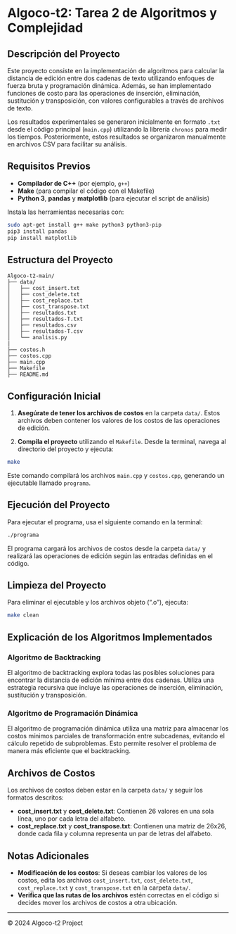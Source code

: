 # Algoco-t2: Tarea 2 de Algoritmos y Complejidad

## Descripción del Proyecto
Este proyecto consiste en la implementación de algoritmos para calcular la distancia de edición entre dos cadenas de texto utilizando enfoques de fuerza bruta y programación dinámica. Además, se han implementado funciones de costo para las operaciones de inserción, eliminación, sustitución y transposición, con valores configurables a través de archivos de texto.

Los resultados experimentales se generaron inicialmente en formato `.txt` desde el código principal (`main.cpp`) utilizando la librería `chronos` para medir los tiempos. Posteriormente, estos resultados se organizaron manualmente en archivos CSV para facilitar su análisis.

## Requisitos Previos
- **Compilador de C++** (por ejemplo, `g++`)
- **Make** (para compilar el código con el Makefile)
- **Python 3**, **pandas** y **matplotlib** (para ejecutar el script de análisis)

Instala las herramientas necesarias con:
```bash
sudo apt-get install g++ make python3 python3-pip
pip3 install pandas
pip install matplotlib
```

## Estructura del Proyecto
```
Algoco-t2-main/
├── data/
│   ├── cost_insert.txt
│   ├── cost_delete.txt
│   ├── cost_replace.txt
│   ├── cost_transpose.txt
│   ├── resultados.txt
│   ├── resultados-T.txt
│   ├── resultados.csv
│   ├── resultados-T.csv
│   └── analisis.py
|
├── costos.h
├── costos.cpp
├── main.cpp
├── Makefile
├── README.md

```

## Configuración Inicial
1. **Asegúrate de tener los archivos de costos** en la carpeta `data/`. Estos archivos deben contener los valores de los costos de las operaciones de edición.

2. **Compila el proyecto** utilizando el `Makefile`. Desde la terminal, navega al directorio del proyecto y ejecuta:
```bash
make
```

Este comando compilará los archivos `main.cpp` y `costos.cpp`, generando un ejecutable llamado `programa`.

## Ejecución del Proyecto
Para ejecutar el programa, usa el siguiente comando en la terminal:
```bash
./programa
```
El programa cargará los archivos de costos desde la carpeta `data/` y realizará las operaciones de edición según las entradas definidas en el código.

## Limpieza del Proyecto
Para eliminar el ejecutable y los archivos objeto (“.o”), ejecuta:
```bash
make clean
```
## Explicación de los Algoritmos Implementados
### Algoritmo de Backtracking
El algoritmo de backtracking explora todas las posibles soluciones para encontrar la distancia de edición mínima entre dos cadenas. Utiliza una estrategia recursiva que incluye las operaciones de inserción, eliminación, sustitución y transposición.

### Algoritmo de Programación Dinámica
El algoritmo de programación dinámica utiliza una matriz para almacenar los costos mínimos parciales de transformación entre subcadenas, evitando el cálculo repetido de subproblemas. Esto permite resolver el problema de manera más eficiente que el backtracking.

## Archivos de Costos
Los archivos de costos deben estar en la carpeta `data/` y seguir los formatos descritos:
- **cost_insert.txt** y **cost_delete.txt**: Contienen 26 valores en una sola línea, uno por cada letra del alfabeto.
- **cost_replace.txt** y **cost_transpose.txt**: Contienen una matriz de 26x26, donde cada fila y columna representa un par de letras del alfabeto.

## Notas Adicionales
- **Modificación de los costos**: Si deseas cambiar los valores de los costos, edita los archivos `cost_insert.txt`, `cost_delete.txt`, `cost_replace.txt` y `cost_transpose.txt` en la carpeta `data/`.
- **Verifica que las rutas de los archivos** estén correctas en el código si decides mover los archivos de costos a otra ubicación.

---
© 2024 Algoco-t2 Project
